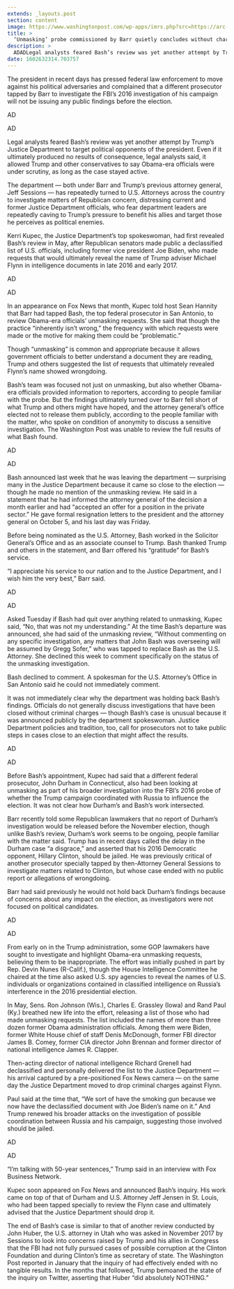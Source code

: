 ```yaml
--- 
extends: _layouts.post 
section: content 
image: https://www.washingtonpost.com/wp-apps/imrs.php?src=https://arc-anglerfish-washpost-prod-washpost.s3.amazonaws.com/public/UHQ3K2ANRQI6XADUB2KDVEN7BA.jpg&w=1440 
title: > 
  ‘Unmasking’ probe commissioned by Barr quietly concludes without charges or any public report 
description: > 
  ADADLegal analysts feared Bash’s review was yet another attempt by Trump’s Justice Department to target political opponents of the president.“I appreciate his service to our nation and to the Justice Department, and I wish him the very best,” Barr said.Justice Department policies and tradition, too, call for prosecutors not to take public steps in cases close to an election that might affect the results.Ron Johnson (Wis.), Charles E. Grassley (Iowa) and Rand Paul (Ky.) breathed new life into the effort, releasing a list of those who had made unmasking requests.Then-acting director of national intelligence Richard Grenell had declassified and personally delivered the list to the Justice Department — his arrival captured by a pre-positioned Fox News camera — on the same day the Justice Department moved to drop criminal charges against Flynn. 
date: 1602632314.703757 
--- 
```

The president in recent days has pressed federal law enforcement to move against his political adversaries and complained that a different prosecutor tapped by Barr to investigate the FBI’s 2016 investigation of his campaign will not be issuing any public findings before the election.

AD

AD

Legal analysts feared Bash’s review was yet another attempt by Trump’s Justice Department to target political opponents of the president. Even if it ultimately produced no results of consequence, legal analysts said, it allowed Trump and other conservatives to say Obama-era officials were under scrutiny, as long as the case stayed active.

The department — both under Barr and Trump’s previous attorney general, Jeff Sessions — has repeatedly turned to U.S. Attorneys across the country to investigate matters of Republican concern, distressing current and former Justice Department officials, who fear department leaders are repeatedly caving to Trump’s pressure to benefit his allies and target those he perceives as political enemies.

Kerri Kupec, the Justice Department’s top spokeswoman, had first revealed Bash’s review in May, after Republican senators made public a declassified list of U.S. officials, including former vice president Joe Biden, who made requests that would ultimately reveal the name of Trump adviser Michael Flynn in intelligence documents in late 2016 and early 2017.

AD

AD

In an appearance on Fox News that month, Kupec told host Sean Hannity that Barr had tapped Bash, the top federal prosecutor in San Antonio, to review Obama-era officials’ unmasking requests. She said that though the practice “inherently isn’t wrong,” the frequency with which requests were made or the motive for making them could be “problematic.”

Though “unmasking” is common and appropriate because it allows government officials to better understand a document they are reading, Trump and others suggested the list of requests that ultimately revealed Flynn’s name showed wrongdoing.

Bash’s team was focused not just on unmasking, but also whether Obama-era officials provided information to reporters, according to people familiar with the probe. But the findings ultimately turned over to Barr fell short of what Trump and others might have hoped, and the attorney general’s office elected not to release them publicly, according to the people familiar with the matter, who spoke on condition of anonymity to discuss a sensitive investigation. The Washington Post was unable to review the full results of what Bash found.

AD

AD

Bash announced last week that he was leaving the department — surprising many in the Justice Department because it came so close to the election — though he made no mention of the unmasking review. He said in a statement that he had informed the attorney general of the decision a month earlier and had “accepted an offer for a position in the private sector.” He gave formal resignation letters to the president and the attorney general on October 5, and his last day was Friday.

Before being nominated as the U.S. Attorney, Bash worked in the Solicitor General’s Office and as an associate counsel to Trump. Bash thanked Trump and others in the statement, and Barr offered his “gratitude” for Bash’s service.

“I appreciate his service to our nation and to the Justice Department, and I wish him the very best,” Barr said.

AD

AD

Asked Tuesday if Bash had quit over anything related to unmasking, Kupec said, “No, that was not my understanding.” At the time Bash’s departure was announced, she had said of the unmasking review, “Without commenting on any specific investigation, any matters that John Bash was overseeing will be assumed by Gregg Sofer,” who was tapped to replace Bash as the U.S. Attorney. She declined this week to comment specifically on the status of the unmasking investigation.

Bash declined to comment. A spokesman for the U.S. Attorney’s Office in San Antonio said he could not immediately comment.

It was not immediately clear why the department was holding back Bash’s findings. Officials do not generally discuss investigations that have been closed without criminal charges — though Bash’s case is unusual because it was announced publicly by the department spokeswoman. Justice Department policies and tradition, too, call for prosecutors not to take public steps in cases close to an election that might affect the results.

AD

AD

Before Bash’s appointment, Kupec had said that a different federal prosecutor, John Durham in Connecticut, also had been looking at unmasking as part of his broader investigation into the FBI’s 2016 probe of whether the Trump campaign coordinated with Russia to influence the election. It was not clear how Durham’s and Bash’s work intersected.

Barr recently told some Republican lawmakers that no report of Durham’s investigation would be released before the November election, though unlike Bash’s review, Durham’s work seems to be ongoing, people familiar with the matter said. Trump has in recent days called the delay in the Durham case “a disgrace,” and asserted that his 2016 Democratic opponent, Hillary Clinton, should be jailed. He was previously critical of another prosecutor specially tapped by then-Attorney General Sessions to investigate matters related to Clinton, but whose case ended with no public report or allegations of wrongdoing.

Barr had said previously he would not hold back Durham’s findings because of concerns about any impact on the election, as investigators were not focused on political candidates.

AD

AD

From early on in the Trump administration, some GOP lawmakers have sought to investigate and highlight Obama-era unmasking requests, believing them to be inappropriate. The effort was initially pushed in part by Rep. Devin Nunes (R-Calif.), though the House Intelligence Committee he chaired at the time also asked U.S. spy agencies to reveal the names of U.S. individuals or organizations contained in classified intelligence on Russia’s interference in the 2016 presidential election.

In May, Sens. Ron Johnson (Wis.), Charles E. Grassley (Iowa) and Rand Paul (Ky.) breathed new life into the effort, releasing a list of those who had made unmasking requests. The list included the names of more than three dozen former Obama administration officials. Among them were Biden, former White House chief of staff Denis McDonough, former FBI director James B. Comey, former CIA director John Brennan and former director of national intelligence James R. Clapper.

Then-acting director of national intelligence Richard Grenell had declassified and personally delivered the list to the Justice Department — his arrival captured by a pre-positioned Fox News camera — on the same day the Justice Department moved to drop criminal charges against Flynn.

Paul said at the time that, “We sort of have the smoking gun because we now have the declassified document with Joe Biden’s name on it.” And Trump renewed his broader attacks on the investigation of possible coordination between Russia and his campaign, suggesting those involved should be jailed.

AD

AD

“I’m talking with 50-year sentences,” Trump said in an interview with Fox Business Network.

Kupec soon appeared on Fox News and announced Bash’s inquiry. His work came on top of that of Durham and U.S. Attorney Jeff Jensen in St. Louis, who had been tapped specially to review the Flynn case and ultimately advised that the Justice Department should drop it.

The end of Bash’s case is similar to that of another review conducted by John Huber, the U.S. attorney in Utah who was asked in November 2017 by Sessions to look into concerns raised by Trump and his allies in Congress that the FBI had not fully pursued cases of possible corruption at the Clinton Foundation and during Clinton’s time as secretary of state. The Washington Post reported in January that the inquiry of had effectively ended with no tangible results. In the months that followed, Trump bemoaned the state of the inquiry on Twitter, asserting that Huber “did absolutely NOTHING.”